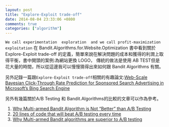 ```yaml
---
layout: post
title: "Explore-Exploit trade-off"
date: 2014-08-04 23:33:06 +0800
comments: true
categories: ["algorithm"]
---
```


<!-- more -->

`We call experimentation  exploration  and we call profit-maximization exploitation` 在 Bandit.Algorithms.for.Website.Optimization 書中看到關於 Explore-Exploit trade-off
的定義，簡單來說在解決問題的成本和獲得的利潤上取得平衡，書中開頭的案例:為網站更換 LOGO， 傳統的做法是使用 AB TEST但是花大量的時間，所以從這邊我可以慢慢猜得出來如何跟
Bandit Algorithms 有關。


另外記錄一篇跟`Explore-Exploit trade-off`相關的有趣論文:[Web-Scale Bayesian Click-Through Rate Prediction for Sponsored Search Advertising in Microsoft’s Bing Search Engine]



另外有幾篇關於A/B Testing 和 Bandit.Algorithms的比較的文章可以作為參考。

1. [Why Multi-armed Bandit Algorithm is Not “Better” than A/B Testing]  
2. [20 lines of code that will beat A/B testing every time]  
3. [Why Multi-armed Bandit algorithms are superior to A/B testing] 



[Web-Scale Bayesian Click-Through Rate Prediction for Sponsored Search Advertising in Microsoft’s Bing Search Engine]:http://research.microsoft.com/apps/pubs/default.aspx?id=122779



[Why Multi-armed Bandit Algorithm is Not “Better” than A/B Testing]:http://www.chrisstucchio.com/blog/2012/bandit_algorithms_vs_ab.html
[20 lines of code that will beat A/B testing every time]:http://stevehanov.ca/blog/index.php?id=132
[Why Multi-armed Bandit algorithms are superior to A/B testing]:http://www.chrisstucchio.com/blog/2012/bandit_algorithms_vs_ab.html